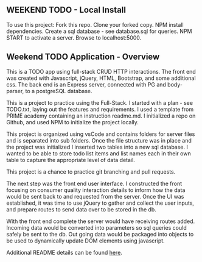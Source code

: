 ## WEEKEND TODO - Local Install

To use this project:
Fork this repo.
Clone your forked copy.
NPM install dependencies.
Create a sql database - see database.sql for queries.
NPM START to activate a server.
Browse to localhost:5000.

## Weekend TODO Application - Overview

This is a TODO app using full-stack CRUD HTTP interactions. 
The front end was created with Javascript, jQuery, HTML, Bootstrap, and some additional css. 
The back end is an Express server, connected with PG and body-parser, to a postgreSQL database.

This is a project to practice using the Full-Stack. 
I started with a plan - see TODO.txt, laying out the features and requirements.
I used a template from PRIME academy containing an instruction readme.md.
I initialized a repo on Github, and used NPM to initialize the project locally.

This project is organized using vsCode and contains folders for server files and is separated into sub folders.
Once the file structure was in place and the project was initialized I inserted two tables into a new sql database. I wanted to be able to store todo list items and list names each in their own table to capture the appropriate level of data detail.

This project is a chance to practice git branching and pull requests. 

The next step was the front end user interface. I constructed the front focusing on consumer quality interaction  details to inform how the data would be sent back to and requested from the server.
Once the UI was established, it was time to use jQuery to gather and collect the user inputs, and prepare routes to send data over to be stored in the db. 

With the front end complete the server would have receiving routes added. Incoming data would be converted into parameters so sql queries could safely be sent to the db. Out going data would be packaged into objects to be used to dynamically update DOM elements using javascript.



Additional README details can be found [here](https://github.com/PrimeAcademy/readme-template/blob/master/README.md).
